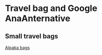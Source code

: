 # Travel bag and Google AnaAnternative
## Small travel bags
[Alpaka bags](https://alpakagear.com/collections/all-bags)